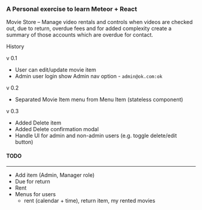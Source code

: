 
### A Personal exercise to learn Meteor + React

Movie Store – Manage video rentals and controls when videos are checked out, due to return, overdue fees and for added complexity create a summary of those accounts which are overdue for contact.

History

v 0.1
- User can edit/update movie item
- Admin user login show Admin nav option - `admin@ok.com:ok`

v 0.2
- Separated Movie Item menu from Menu Item (stateless component)

v 0.3
- Added Delete item 
- Added Delete confirmation modal
- Handle UI for admin and non-admin users (e.g. toggle delete/edit button)

#### TODO
---

* Add item (Admin, Manager role)
* Due for return
* Rent
* Menus for users 
    * rent (calendar + time), return item, my rented movies

